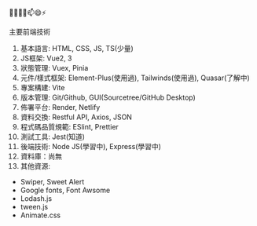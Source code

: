 👋👀🌱💞️📫😄⚡ 

主要前端技術
1. 基本語言: HTML, CSS, JS, TS(少量)
2. JS框架: Vue2, 3
3. 狀態管理: Vuex, Pinia
4. 元件/樣式框架: Element-Plus(使用過), Tailwinds(使用過), Quasar(了解中)
5. 專案構建: Vite
6. 版本管理: Git/Github, GUI(Sourcetree/GitHub Desktop)
7. 佈署平台: Render, Netlify
8. 資料交換: Restful API, Axios, JSON
9. 程式碼品質規範: ESlint, Prettier
10. 測試工具: Jest(知道)
11. 後端技術: Node JS(學習中), Express(學習中)
12. 資料庫：尚無
13. 其他資源: 
  - Swiper, Sweet Alert
  - Google fonts, Font Awsome
  - Lodash.js
  - tween.js
  - Animate.css
